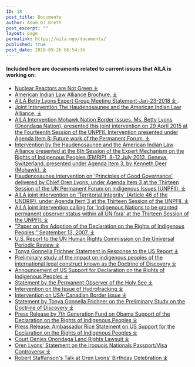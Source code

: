 ```yaml
---
ID: 18
post_title: Documents
author: Adam DJ Brett
post_excerpt: ""
layout: page
permalink: https://aila.ngo/documents/
published: true
post_date: 2010-09-26 06:54:36
---
```

<h4>Included here are documents related to current issues that AILA is working on:</h4>
<ul>
 	<li><a href="https://aila.ngo/wp-content/uploads/2019/03/NukeRedPaper3-25-19.pdf">Nuclear Reactors are Not Green ⤓</a></li>
 	<li><a href="https://aila.ngo/wp-content/uploads/2018/02/AILA-Brochure.pdf">American Indian Law Alliance Brochure. ⤓</a></li>
 	<li><a href="https://aila.ngo/wp-content/uploads/2018/02/AILA-Betty-Lyons-Expert-Group-Meeting-Statement-Jan-23-2018.pdf">AILA Betty Lyons Expert Group Meeting Statement-Jan-23-2018 ⤓ </a>.</li>
 	<li><a href="https://aila.ngo/wp-content/uploads/2018/02/EMRIP-Intervention-Final.pdf">Joint Intervention The Haudenosaunee and the American Indian Law Alliance. ⤓</a></li>
 	<li><a href="https://aila.ngo/wp-content/uploads/2015/07/14th_Session_Future_Work_Border_Crossing_AILA_Intervention_Final.pdf">AILA Intervention Mohawk Nation Border Issues. Ms. Betty Lyons (Onondaga Nation), presented this joint intervention on 29 April 2015 at the Fourteenth Session of the UNPFII. Intervention presented under Agenda Item 8: Future work of the Permanent Forum. ⤓</a></li>
 	<li><a href="https://aila.ngo/wp-content/uploads/2018/03/EMRIP_Intervention_Final.pdf">Intervention by the Haudenosaunee and the American Indian Law Alliance presented at the 6th Session of the Expert Mechanism on the Rights of Indigenous Peoples (EMRIP), 8-12 July 2013, Geneva, Switzerland, presented under Agenda Item 3, by Kenneth Deer (Mohawk). ⤓ </a></li>
 	<li><a href="https://aila.ngo/wp-content/uploads/2018/03/Haudenosaunee_Intervention_UNPFII_2014_Final_Oren_added_language.pdf">Haudenosaunee intervention on 'Principles of Good Governance', delivered by Chief Oren Lyons, under Agenda Item 3 at the Thirteen Session of the UN Permanent Forum on Indigenous Issues (UNPFII). ⤓</a></li>
 	<li><a href="https://aila.ngo/wp-content/uploads/2018/03/TI_final_UNPFII_2014.pdf">AILA joint intervention on 'Territorial Integrity' (Article 46 of the UNDRIP), under Agenda Item 3 at the Thirteen Session of the UNPFII. ⤓</a></li>
 	<li><a href="https://aila.ngo/wp-content/uploads/2018/03/Perm_Observer_Final_5.22.2014.pdf">AILA joint intervention calling for 'Indigenous Nations to be granted permanent observer status within all UN fora' at the Thirteen Session of the UNPFII. ⤓</a></li>
 	<li><a href="https://aila.ngo/wp-content/uploads/2018/03/AmIndLawAlliance2007.pdf">"Paper on the Adoption of the Declaration on the Rights of Indigenous Peoples,” September 13, 2007. ⤓ </a></li>
 	<li><a href="https://aila.ngo/wp-content/uploads/2010/09/U.S.-Report-to-the-UN-UPR.pdf">U.S. Report to the UN Human Rights Commission on the Universal Periodic Review ⤓ </a></li>
 	<li><a href="https://aila.ngo/wp-content/uploads/2010/09/2010.09.20_Tonya-Frichner-Stmt-Re-US-Report-for-UPR1.pdf">Tonya Gonnella Frichner Statement in Response to the US Report ⤓ </a></li>
 	<li><a href="https://aila.ngo/wp-content/uploads/2010/09/DOD5.pdf">Preliminary study of the impact on indigenous peoples of the international legal construct known as the Doctrine of Discovery ⤓ </a></li>
 	<li><a href="https://aila.ngo/wp-content/uploads/2010/09/USA-Statement-Support-for-IPs.pdf">Announcement of US Support for Declaration on the Rights of Indigenous Peoples ⤓ </a></li>
 	<li><a href="https://aila.ngo/wp-content/uploads/2010/09/Holy-See.pdf">Statement by the Permanent Observer of the Holy See ⤓ </a></li>
 	<li><a href="https://aila.ngo/wp-content/uploads/2010/09/Hydrofracking-Intervention.pdf">Intervention on the Issue of Hydrofracking ⤓ </a></li>
 	<li><a href="https://aila.ngo/wp-content/uploads/2010/09/Intervention-on-USA.pdf">Intervention on USA-Canadian Border Issue ⤓ </a></li>
 	<li><a href="https://aila.ngo/wp-content/uploads/2010/09/Statement-on-the-Preliminary-Study-on-the-Doctrine-of-Discovery.pdf">Statement by Tonya Gonnella Frichner on the Preliminary Study on the Doctrine of Discovery ⤓ </a></li>
 	<li><a href="https://aila.ngo/wp-content/uploads/2010/09/7th-Gen-Fund-Obama-Support-DRIP-Press-Release.pdf">Press Release by 7th Generation Fund on Obama Support of the Declaration on the Rights of Indigenous Peoples ⤓ </a></li>
 	<li><a href="https://aila.ngo/wp-content/uploads/2010/09/USUN-PRESS-RELEASE1.pdf">Press Release: Ambassador Rice Statement on US Support for the Declaration on the Rights of Indigenous Peoples ⤓ </a></li>
 	<li><a href="https://indiancountrymedianetwork.com/news/onondaga-nation-files-en-banc-petition-in-land-rights-case/">Court Denies Onondaga Land Rights Lawsuit ⤓ </a></li>
 	<li><a href="https://aila.ngo/wp-content/uploads/2010/09/Oren-Lyons-Statement.pdf">Oren Lyons' Statement on the Iroquois Nationals Passport/Visa Controversy ⤓ </a></li>
 	<li><a href="https://aila.ngo/wp-content/uploads/2010/09/Oren-Lyons-Testimonial-II-0-NYC-20101.pdf">Robert Staffanson's Talk at Oren Lyons' Birthday Celebration ⤓ </a></li>
</ul>